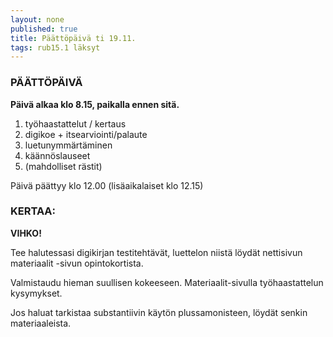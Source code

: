 ```yaml
---
layout: none
published: true
title: Päättöpäivä ti 19.11.
tags: rub15.1 läksyt
---
```

### PÄÄTTÖPÄIVÄ

**Päivä alkaa klo 8.15, paikalla ennen sitä.**

1.	työhaastattelut / kertaus
2.	digikoe + itsearviointi/palaute
3.	luetunymmärtäminen 
4.	käännöslauseet
5.	(mahdolliset rästit)

Päivä päättyy klo 12.00 (lisäaikalaiset klo 12.15)

### KERTAA:

**VIHKO!**

Tee halutessasi digikirjan testitehtävät, luettelon niistä löydät nettisivun materiaalit -sivun opintokortista.

Valmistaudu hieman suullisen kokeeseen. Materiaalit-sivulla työhaastattelun kysymykset.

Jos haluat tarkistaa substantiivin käytön plussamonisteen, löydät senkin materiaaleista.

